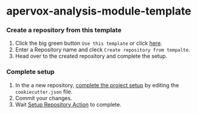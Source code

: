 # apervox-analysis-module-template

### Create a repository from this template

1. Click the big green button `Use this template` or click <a href="../../generate">here</a>.
2. Enter a Repository name and cleck `Create repository from tempalte`.
3. Head over to the created repository and complete the setup.

### Complete setup

1. In the a new repository, <a href="../../edit/develop/cookiecutter.json">complete the project setup</a> by editing the `cookiecutter.json` file. 
2. Commit your changes.
3. Wait <a href="../../actions">Setup Repository Action</a> to complete.
